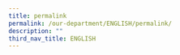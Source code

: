 ```yaml
---
title: permalink
permalink: /our-department/ENGLISH/permalink/
description: ""
third_nav_title: ENGLISH
---
```


